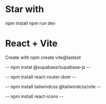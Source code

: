 # Star with
npm install
npm run dev

# React + Vite
Create with npm create vite@lastest

-- npm instal @supabase/supabase-js --

-- npm install react-router-dom --

-- npm install tailwindcss @tailwindcss/vite --

-- npm install react-icons --
